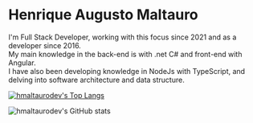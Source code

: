 # Henrique Augusto Maltauro

I'm Full Stack Developer, working with this focus since 2021 and as a developer since 2016.  
My main knowledge in the back-end is with .net C# and front-end with Angular.  
I have also been developing knowledge in NodeJs with TypeScript, and delving into software architecture and data structure.    

[![hmaltaurodev's Top Langs](https://github-readme-stats.vercel.app/api/top-langs/?username=hmaltaurodev&layout=compact&theme=github_dark&hide=dart,java,swift,kotlin,objective-c)](https://github.com/hmaltaurodev/github-readme-stats)  
  
![hmaltaurodev's GitHub stats](https://github-readme-stats.vercel.app/api?username=hmaltaurodev&show_icons=true&theme=github_dark)  
